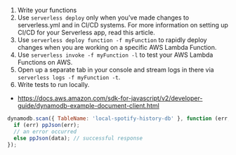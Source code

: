 1. Write your functions
2. Use `serverless deploy` only when you've made changes to serverless.yml and in CI/CD systems. For more information on setting up CI/CD for your Serverless app, read this article.
3. Use `serverless deploy function -f myFunction` to rapidly deploy changes when you are working on a specific AWS Lambda Function.
4. Use `serverless invoke -f myFunction -l` to test your AWS Lambda Functions on AWS.
5. Open up a separate tab in your console and stream logs in there via `serverless logs -f myFunction -t`.
6. Write tests to run locally.

- https://docs.aws.amazon.com/sdk-for-javascript/v2/developer-guide/dynamodb-example-document-client.html

```js
dynamodb.scan({ TableName: 'local-spotify-history-db' }, function (err, data) {
  if (err) ppJson(err);
  // an error occurred
  else ppJson(data); // successful response
});
```
